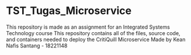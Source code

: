 # TST_Tugas_Microservice
This repository is made as an assignment for an Integrated Systems Technology course
This repository contains all of the files, source code, and containers needed to deploy the CritiQuill Microservice
Made by Kean Nafis Santang - 18221148

